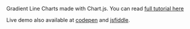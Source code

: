 Gradient Line Charts made with Chart.js. You can read [full tutorial here](https://medium.com/@ValeriaCortezVD/tutorial-this-is-why-you-should-use-gradient-charts-with-chart-js-f5be20e39c92)

Live demo also available at [codepen](http://codepen.io/valeria-io/pen/rzOxpK) and [jsfiddle]( https://jsfiddle.net/cortezvaleria/ycvernr9/).

 

